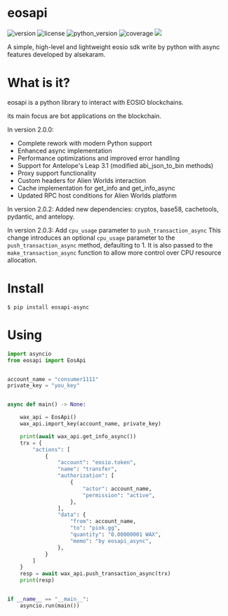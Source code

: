 # eosapi
![version](https://img.shields.io/badge/version-2.0.1-blue)
![license](https://img.shields.io/badge/license-MIT-brightgreen)
![python_version](https://img.shields.io/badge/python-%3E%3D%203.12-brightgreen)
![coverage](https://img.shields.io/badge/coverage-100%25-brightgreen)
[![](https://img.shields.io/badge/github-@alsekaram-red)](https://github.com/alsekaram)

A simple, high-level and lightweight eosio sdk write by python
with async features developed by alsekaram.

# What is it?
eosapi is a python library to interact with EOSIO blockchains.

its main focus are bot applications on the blockchain.

In version 2.0.0:
- Complete rework with modern Python support
- Enhanced async implementation
- Performance optimizations and improved error handling
- Support for Antelope's Leap 3.1 (modified abi_json_to_bin methods)
- Proxy support functionality
- Custom headers for Alien Worlds interaction
- Cache implementation for get_info and get_info_async
- Updated RPC host conditions for Alien Worlds platform

In version 2.0.2:
Added new dependencies: cryptos, base58, cachetools, pydantic, and antelopy.

In version 2.0.3:
Add `cpu_usage` parameter to `push_transaction_async`
This change introduces an optional `cpu_usage` parameter to the `push_transaction_async` method, defaulting to 1. 
It is also passed to the `make_transaction_async` function to allow more control over CPU resource allocation.



# Install
```$ pip install eosapi-async```

# Using
```python
import asyncio
from eosapi import EosApi


account_name = "consumer1111"
private_key = "you_key"


async def main() -> None:

    wax_api = EosApi()
    wax_api.import_key(account_name, private_key)

    print(await wax_api.get_info_async())
    trx = {
        "actions": [
            {
                "account": "eosio.token",
                "name": "transfer",
                "authorization": [
                    {
                        "actor": account_name,
                        "permission": "active",
                    },
                ],
                "data": {
                    "from": account_name,
                    "to": "pink.gg",
                    "quantity": "0.00000001 WAX",
                    "memo": "by eosapi_async",
                },
            }
        ]
    }
    resp = await wax_api.push_transaction_async(trx)
    print(resp)


if __name__ == "__main__":
    asyncio.run(main())

```
